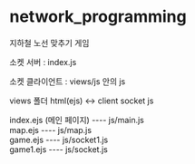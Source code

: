 # network_programming
지하철 노선 맞추기 게임

소켓 서버 : index.js

소켓 클라이언트 : views/js 안의 js

views 폴더
html(ejs) <-> client socket js

index.ejs (메인 페이지)  ---- js/main.js <br/>
map.ejs ---- js/map.js <br/>
game.ejs ---- js/socket1.js <br/>
game1.ejs ---- js/socket.js <br/>

